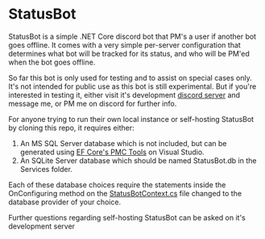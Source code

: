 # StatusBot

StatusBot is a simple .NET Core discord bot that PM's a user if another bot goes offline. It comes with a very simple per-server configuration that determines what bot will be tracked for its status, and who will be PM'ed when the bot goes offline.

So far this bot is only used for testing and to assist on special cases only. It's not intended for public use as this bot is still experimental. But if you're interested in testing it, either visit it's development [discord server](https://discord.gg/GRBeCAX) and message me, or PM me on discord for further info.

For anyone trying to run their own local instance or self-hosting StatusBot by cloning this repo, it requires either:
1. An MS SQL Server database which is not included, but can be generated using [EF Core's PMC Tools](https://docs.microsoft.com/en-us/ef/core/miscellaneous/cli/powershell) on Visual Studio.
2. An SQLite Server database which should be named StatusBot.db in the Services folder.

Each of these database choices require the statements inside the OnConfiguring method on the [StatusBotContext.cs](https://github.com/StahlFerro/StatusBot/blob/master/StatusBot/Services/StatusBotContext.cs) file changed to the database provider of your choice.

Further questions regarding self-hosting StatusBot can be asked on it's development server
